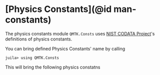 # [Physics Constants](@id man-constants)

The physics constants module `QMTK.Consts` uses
[NIST CODATA Project](https://physics.nist.gov/cuu/Constants/)'s definitions of physics constants.

You can bring defined Physics Constants' name by calling

```julia-repl
juila> using QMTK.Consts
```

This will bring the following physics constatns
